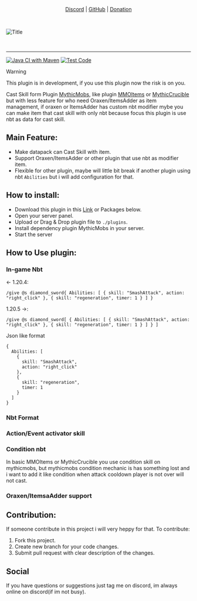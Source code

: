 <div align="center">
	<a href="https://www.example.com">Discord</a> |
	<a href="https://www.example.com">GitHub</a> |
	<a href="https://www.example.com">Donation</a>
	<p>&nbsp;</p>
</div>

![Title](https://cdn.modrinth.com/data/cached_images/271c6f9e6fc2b79c986d4c35659e59c23a3d0ab3.png)

<div align="center">
	<img alt="" src=https://img.shields.io/badge/builtbybit-%232D87C3?style=for-the-badge&logo=builtbybit&logoColor=white>
	<img alt="" src=https://img.shields.io/badge/SpigotMC-%23ED8106?style=for-the-badge&logo=spigotmc&logoColor=white>
	<img alt="" src=https://img.shields.io/badge/Modrinth-%2300AF5C?style=for-the-badge&logo=modrinth&logoColor=white>
</div>

---

[![Java CI with Maven](https://github.com/Phanisment/Item-Nbt-Skill-Cast/actions/workflows/maven.yml/badge.svg)](https://github.com/Phanisment/Item-Nbt-Skill-Cast/actions/workflows/maven.yml) [![Test Code](https://github.com/Phanisment/Item-Nbt-Skill-Cast/actions/workflows/test.yml/badge.svg)](https://github.com/Phanisment/Item-Nbt-Skill-Cast/actions/workflows/test.yml)

> [!warning]
> This plugin is in development, if you use this plugin now the risk is on you.

Cast Skill form Plugin [MythicMobs](https://www.example.com), like plugin [MMOItems](https://www.example.com) or [MythicCrucible](https://www.example.com) but with less feature for who need Oraxen/ItemsAdder as item management, if oraxen or ItemsAdder has custom nbt modifier mybe you can make item that cast skill with only nbt because focus this plugin is use nbt as data for cast skill.


## Main Feature:
- Make datapack can Cast Skill with item.
- Support Oraxen/ItemsAdder or other plugin that use nbt as modifier item.
- Flexible for other plugin, maybe will little bit break if another plugin using nbt `Abilities` but i will add configuration for that.

## How to install:
- Download this plugin in this [Link](https://www.example.com) or Packages below.
- Open your server panel.
- Upload or Drag & Drop plugin file to `./plugins`.
- Install dependency plugin MythicMobs in your server.
- Start the server

## How to Use plugin:
### In-game Nbt

← 1.20.4:
```
/give @s diamond_sword{ Abilities: [ { skill: "SmashAttack", action: "right_click" }, { skill: "regeneration", timer: 1 } ] }
```

1.20.5 →:
```
/give @s diamond_sword[ { Abilities: [ { skill: "SmashAttack", action: "right_click" }, { skill: "regeneration", timer: 1 } ] } ]
```

Json like format
```
{
  Abilities: [
    {
      skill: "SmashAttack",
      action: "right_click"
    },
    {
      skill: "regeneration",
      timer: 1
    }
  ]
}
```

### Nbt Format

### Action/Event activator skill

### Condition nbt
In basic MMOItems or MythicCrucible you use condition skill on mythicmobs, but mythicmobs condition mechanic is has something lost and i want to add it like condition when attack cooldown player is not over will not cast.


### Oraxen/ItemsaAdder support

## Contribution:
If someone contribute in this project i will very heppy for that. To contribute:
1. Fork this project.
2. Create new branch for your code changes.
3. Submit pull request with clear description of the changes.

## Social
If you have questions or suggestions just tag me on discord, im always online on discord(if im not busy).